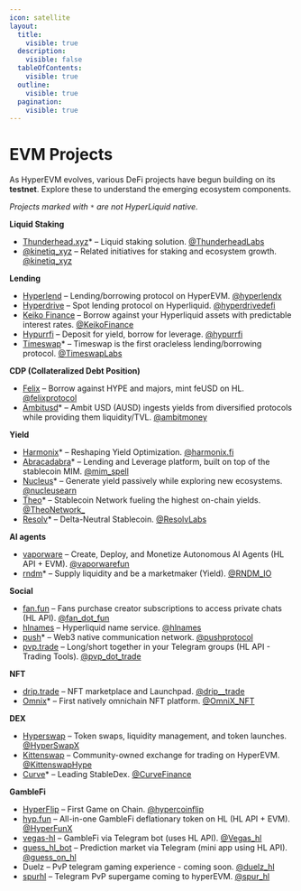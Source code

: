 ```yaml
---
icon: satellite
layout:
  title:
    visible: true
  description:
    visible: false
  tableOfContents:
    visible: true
  outline:
    visible: true
  pagination:
    visible: true
---
```


# EVM Projects

As HyperEVM evolves, various DeFi projects have begun building on its **testnet**. Explore these to understand the emerging ecosystem components.

_Projects marked with `*` are not HyperLiquid native._

**Liquid Staking**

* [Thunderhead.xyz](https://thunderhead.xyz/)\* – Liquid staking solution. [@ThunderheadLabs](https://x.com/ThunderheadLabs)
* [@kinetiq\_xyz](https://x.com/kinetiq_xyz) – Related initiatives for staking and ecosystem growth. [@kinetiq\_xyz](https://x.com/kinetiq_xyz)

**Lending**

* [Hyperlend](https://hyperlend.finance/) – Lending/borrowing protocol on HyperEVM. [@hyperlendx](https://x.com/hyperlendx)
* [Hyperdrive](https://ambit.finance/) –  Spot lending protocol on Hyperliquid. [@hyperdrivedefi](https://x.com/hyperdrivedefi)
* [Keiko Finance](https://keikofinance.com/) – Borrow against your Hyperliquid assets with predictable interest rates. [@KeikoFinance](https://x.com/keikofinance)
* [Hypurrfi](https://www.hypurr.fi/) – Deposit for yield, borrow for leverage. [@hypurrfi](https://x.com/hypurrfi)
* [Timeswap](https://app.timeswap.io/markets)\* – Timeswap is the first oracleless lending/borrowing protocol. [@TimeswapLabs](https://x.com/TimeswapLabs)

**CDP (Collateralized Debt Position)**

* [Felix](https://testnet.usefelix.xyz/) – Borrow against HYPE and majors, mint feUSD on HL. [@felixprotocol](https://x.com/felixprotocol)
* [Ambitusd](https://ambitusd.money/)\* – Ambit USD (AUSD) ingests yields from diversified protocols while providing them liquidity/TVL. [@ambitmoney](https://x.com/ambitmoney)

**Yield**

* [Harmonix](https://harmonix.fi/)\* – Reshaping Yield Optimization. [@harmonix.fi](https://x.com/harmonixfi)
* [Abracadabra](https://abracadabra.money/)\* – Lending and Leverage platform, built on top of the stablecoin MIM. [@mim\_spell](https://x.com/mim_spell)
* [Nucleus](https://www.nucleusearn.io/)\* – Generate yield passively while exploring new ecosystems. [@nucleusearn](https://x.com/nucleusearn)
* [Theo](https://theo.xyz/)\* – Stablecoin Network fueling the highest on-chain yields. [@TheoNetwork\_](https://x.com/TheoNetwork_)
* [Resolv](https://resolv.xyz/)\* – Delta-Neutral Stablecoin. [@ResolvLabs](https://x.com/ResolvLabs)

**AI agents**

* [vaporware](https://alpha.vaporware.fun/) – Create, Deploy, and Monetize Autonomous AI Agents (HL API + EVM). [@vaporwarefun](https://x.com/vaporwarefun)
* [rndm](https://www.rndm.io/)\* – Supply liquidity and be a marketmaker (Yield). [@RNDM\_IO](https://x.com/RNDM_IO)

**Social**

* [fan.fun](https://fan.fun/) – Fans purchase creator subscriptions to access private chats (HL API). [@fan\_dot\_fun](https://x.com/fan_dot_fun)
* [hlnames](https://hlnames.xyz/) – Hyperliquid name service. [@hlnames](https://x.com/hlnames)
* [push](https://push.org/)\* – Web3 native communication network. [@pushprotocol](https://x.com/pushprotocol)
* [pvp.trade](https://pvp.trade/) – Long/short together in your Telegram groups (HL API - Trading Tools). [@pvp\_dot\_trade](https://x.com/pvp_dot_trade)

**NFT**

* [drip.trade](https://www.drip.trade/) – NFT marketplace and Launchpad. [@drip\_\_trade](https://x.com/drip__trade)
* [Omnix](https://link3.to/omni_x)\* – First natively omnichain NFT platform. [@OmniX\_NFT](https://x.com/OmniX_NFT)

**DEX**

* [Hyperswap](https://hyperswap.exchange/) – Token swaps, liquidity management, and token launches. [@HyperSwapX](https://x.com/HyperSwapX)
* [Kittenswap](https://kittenswap.finance/) – Community-owned exchange for trading on HyperEVM. [@KittenswapHype](https://x.com/KittenswapHype)
* [Curve](https://curve.fi/#/ethereum)\* – Leading StableDex. [@CurveFinance](https://x.com/CurveFinance)

**GambleFi**

* [HyperFlip](https://testnet.hypercoinflip.com/) – First Game on Chain. [@hypercoinflip](https://x.com/hypercoinflip)
* [hyp.fun](https://hyp.fun/) – All-in-one GambleFi deflationary token on HL (HL API + EVM). [@HyperFunX](https://x.com/HyperFunX)
* [vegas-hl](https://vegas-hl.com/) – GambleFi via Telegram bot (uses HL API). [@Vegas\_hl](https://x.com/Vegas_HL)
* [guess\_hl\_bot](https://t.me/guess_hl_bot) – Prediction market via Telegram (mini app using HL API).  [@guess\_on\_hl](https://x.com/guess_on_hl)
* Duelz – PvP telegram gaming experience - coming soon. [@duelz\_hl](https://x.com/duelz_hl)
* [spurhl](https://spurhl.com/) – Telegram PvP supergame coming to hyperEVM. [@spur\_hl](https://x.com/spur_hl)
